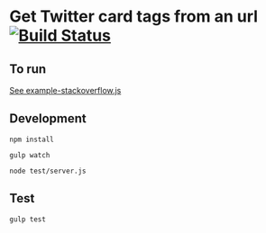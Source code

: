 # Get Twitter card tags from an url [![Build Status](https://travis-ci.org/purple-circle/node-twitter-tag-scraper.svg)](https://travis-ci.org/purple-circle/node-twitter-tag-scraper)


## To run

[See example-stackoverflow.js](example-stackoverflow.js)



## Development

`npm install`

`gulp watch`

`node test/server.js`


## Test
`gulp test`
